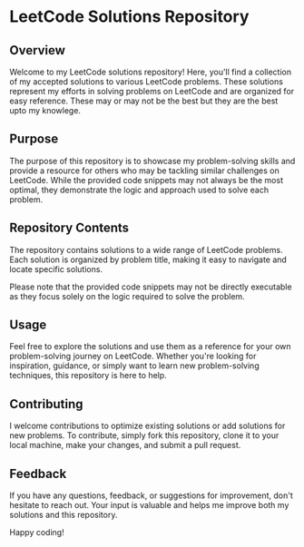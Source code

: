 # LeetCode Solutions Repository

## Overview

Welcome to my LeetCode solutions repository! Here, you'll find a collection of my accepted solutions to various LeetCode problems. These solutions represent my efforts in solving problems on LeetCode and are organized for easy reference. These may or may not be the best but they are the best upto my knowlege.

## Purpose

The purpose of this repository is to showcase my problem-solving skills and provide a resource for others who may be tackling similar challenges on LeetCode. While the provided code snippets may not always be the most optimal, they demonstrate the logic and approach used to solve each problem.

## Repository Contents

The repository contains solutions to a wide range of LeetCode problems. Each solution is organized by problem title, making it easy to navigate and locate specific solutions.

Please note that the provided code snippets may not be directly executable as they focus solely on the logic required to solve the problem.

## Usage

Feel free to explore the solutions and use them as a reference for your own problem-solving journey on LeetCode. Whether you're looking for inspiration, guidance, or simply want to learn new problem-solving techniques, this repository is here to help.

## Contributing

I welcome contributions to optimize existing solutions or add solutions for new problems. To contribute, simply fork this repository, clone it to your local machine, make your changes, and submit a pull request.

## Feedback

If you have any questions, feedback, or suggestions for improvement, don't hesitate to reach out. Your input is valuable and helps me improve both my solutions and this repository.

Happy coding!

